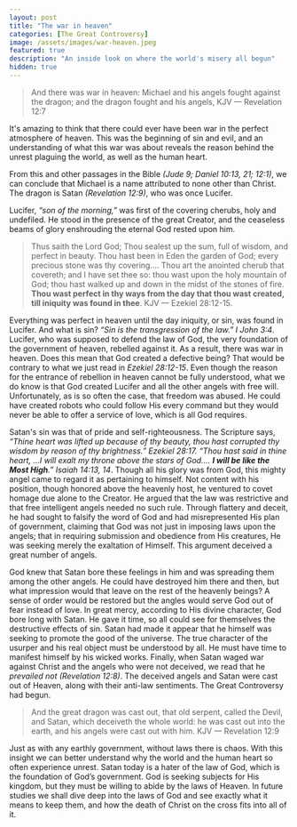```yaml
---
layout: post
title: "The war in heaven"
categories: [The Great Controversy]
image: /assets/images/war-heaven.jpeg
featured: true
description: "An inside look on where the world's misery all begun"
hidden: true
---
```


> And there was war in heaven: Michael and his angels fought against the dragon; and the dragon fought and his angels, KJV — Revelation 12:7

It's amazing to think that there could ever have been war in the perfect atmosphere of heaven. This was the beginning of sin and evil, and an understanding of what this war was about reveals the reason behind the unrest plaguing the world, as well as the human heart.

From this and other passages in the Bible _(Jude 9; Daniel 10:13, 21; 12:1)_, we can conclude that Michael is a name attributed to none other than Christ. The dragon is Satan _(Revelation 12:9)_, who was once Lucifer.

Lucifer, _“son of the morning,”_ was first of the covering cherubs, holy and undefiled. He stood in the presence of the great Creator, and the ceaseless beams of glory enshrouding the eternal God rested upon him.

> Thus saith the Lord God; Thou sealest up the sum, full of wisdom, and perfect in beauty. Thou hast been in Eden the garden of God; every precious stone was thy covering.... Thou art the anointed cherub that covereth; and I have set thee so: thou wast upon the holy mountain of God; thou hast walked up and down in the midst of the stones of fire. **Thou wast perfect in thy ways from the day that thou wast created, till iniquity was found in thee**. KJV — Ezekiel 28:12-15.

Everything was perfect in heaven until the day iniquity, or sin, was found in Lucifer. And what is sin? _“Sin is the transgression of the law.” I John 3:4_. Lucifer, who was supposed to defend the law of God, the very foundation of the government of heaven, rebelled against it. As a result, there was war in heaven. Does this mean that God created a defective being? That would be contrary to what we just read in _Ezekiel 28:12-15_. Even though the reason for the entrance of rebellion in heaven cannot be fully understood, what we do know is that God created Lucifer and all the other angels with free will. Unfortunately, as is so often the case, that freedom was abused. He could have created robots who could follow His every command but they would never be able to offer a service of love, which is all God requires.

Satan's sin was that of pride and self-righteousness. The Scripture says, _“Thine heart was lifted up because of thy beauty, thou hast corrupted thy wisdom by reason of thy brightness.” Ezekiel 28:17. “Thou hast said in thine heart, ...I will exalt my throne above the stars of God.... **I will be like the Most High**.” Isaiah 14:13, 14_. Though all his glory was from God, this mighty angel came to regard it as pertaining to himself. Not content with his position, though honored above the heavenly host, he ventured to covet homage due alone to the Creator. He argued that the law was restrictive and that free intelligent angels needed no such rule. Through flattery and deceit, he had sought to falsify the word of God and had misrepresented His plan of government, claiming that God was not just in imposing laws upon the angels; that in requiring submission and obedience from His creatures, He was seeking merely the exaltation of Himself. This argument deceived a great number of angels.

God knew that Satan bore these feelings in him and was spreading them among the other angels. He could have destroyed him there and then, but what impression would that leave on the rest of the heavenly beings? A sense of order would be restored but the angles would serve God out of fear instead of love. In great mercy, according to His divine character, God bore long with Satan. He gave it time, so all could see for themselves the destructive effects of sin. Satan had made it appear that he himself was seeking to promote the good of the universe. The true character of the usurper and his real object must be understood by all. He must have time to manifest himself by his wicked works. Finally, when Satan waged war against Christ and the angels who were not deceived, we read that he _prevailed not (Revelation 12:8)_. The deceived angels and Satan were cast out of Heaven, along with their anti-law sentiments. The Great Controversy had begun.

> And the great dragon was cast out, that old serpent, called the Devil, and Satan, which deceiveth the whole world: he was cast out into the earth, and his angels were cast out with him. KJV — Revelation 12:9

Just as with any earthly government, without laws there is chaos. With this insight we can better understand why the world and the human heart so often experience unrest. Satan today is a hater of the law of God, which is the foundation of God’s government. God is seeking subjects for His kingdom, but they must be willing to abide by the laws of Heaven. In future studies we shall dive deep into the laws of God and see exactly what it means to keep them, and how the death of Christ on the cross fits into all of it.
